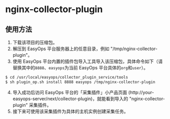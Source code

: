 # nginx-collector-plugin

## 使用方法

1. 下载该项目的压缩包。
2. 解压到 EasyOps 平台服务器上的任意目录，例如 "/tmp/nginx-collector-plugin"。
3. 使用 EasyOps 平台内置的插件包导入工具导入该压缩包，具体命令如下（请替换其中的`8888`、`easyops`为当前 EasyOps 平台具体的`org`和`user`）。

```sh
$ cd /usr/local/easyops/collector_plugin_service/tools
$ sh plugin_op.sh install 8888 easyops /tmp/nginx-collector-plugin
```

4. 导入成功后访问 EasyOps 平台的「采集插件」小产品页面 (http://your-easyops-server/next/collector-plugin)，就能看到导入的 "nginx-collector-plugin" 采集插件。
5. 接下来可使用该采集插件为具体的主机实例创建采集任务。
